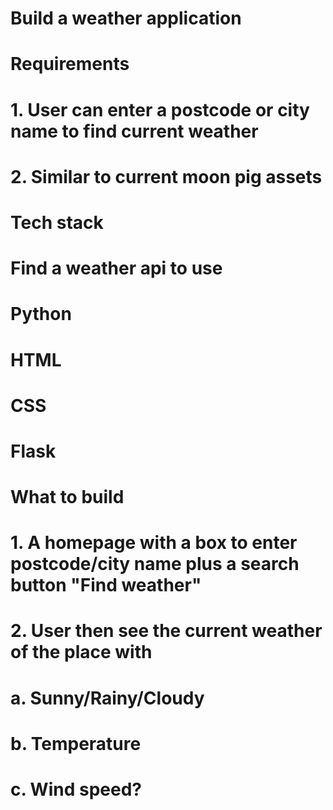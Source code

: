# Build a weather application

# Requirements 

# 1. User can enter a postcode or city name to find current weather

# 2. Similar to current moon pig assets

# Tech stack

# Find a weather api to use

# Python

# HTML

# CSS

# Flask

# What to build

# 1. A homepage with a box to enter postcode/city name plus a search button "Find weather"


# 2. User then see the current weather of the place with

# a. Sunny/Rainy/Cloudy
# b. Temperature
# c. Wind speed?

